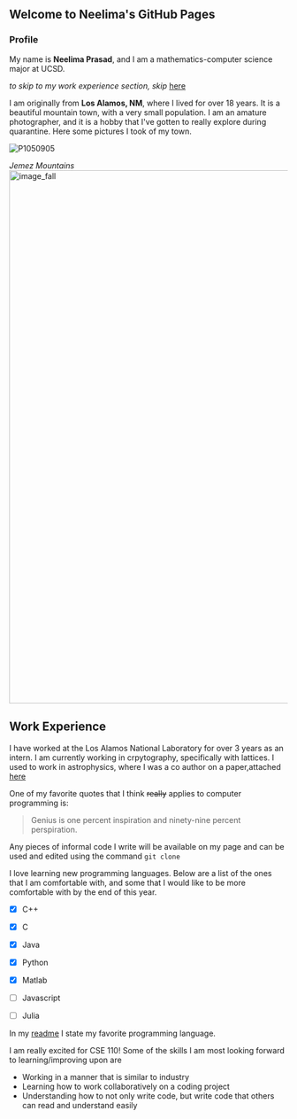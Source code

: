 ## Welcome to Neelima's GitHub Pages


### Profile

My name is **Neelima Prasad**, and I am a mathematics-computer science major at UCSD. 

*to skip to my work experience section, skip* [here](https://github.com/neelimagprasad/cse_110/blob/gh-pages/index.md#work-experience)

I am originally from **Los Alamos, NM**, where I lived for over 18 years. It is a beautiful mountain town, with a very small population. I am an amature photographer, and it is a hobby that I've gotten to really explore during quarantine. Here some pictures I took of my town. 


![P1050905](https://user-images.githubusercontent.com/50184924/103735007-5a1fcc00-4faa-11eb-9766-f7a092cb9e0b.jpg)

*Jemez Mountains*
<img width="963" alt="image_fall" src="https://user-images.githubusercontent.com/50184924/103735256-e29e6c80-4faa-11eb-8645-ca78eb2979f6.png">

## Work Experience
I have worked at the Los Alamos National Laboratory for over 3 years as an intern. I am currently working in crpytography, specifically with lattices. I used to work in astrophysics, where I was a co author on a paper,attached [here](https://academic.oup.com/mnras/article/485/1/203/5315803/)

One of my favorite quotes that I think ~~really~~ applies to computer programming is: 

> Genius is one percent inspiration and ninety-nine percent perspiration.

Any pieces of informal code I write will be available on my page and can be used and edited using the command `git clone`

I love learning new programming languages. Below are a list of the ones that I am comfortable with, and some that I would like to be more comfortable with by the end of this year. 

- [x] C++
- [x] C
- [x] Java
- [x] Python
- [x] Matlab
- [ ] Javascript
- [ ] Julia


In my [readme](https://github.com/neelimagprasad/cse_110/blob/another-read-me/README.md) I state my favorite programming language. 

I am really excited for CSE 110! Some of the skills I am most looking forward to learning/improving upon are
- Working in a manner that is similar to industry
- Learning how to work collaboratively on a coding project 
- Understanding how to not only write code, but write code that others can read and understand easily

